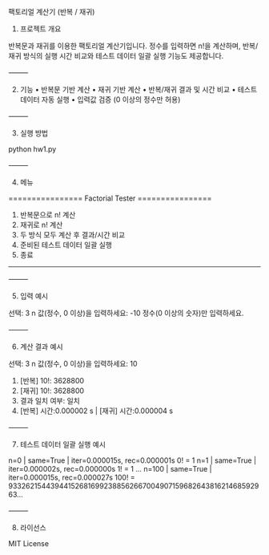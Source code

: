 팩토리얼 계산기 (반복 / 재귀)

1. 프로젝트 개요

반복문과 재귀를 이용한 팩토리얼 계산기입니다.
정수를 입력하면 n!을 계산하며, 반복/재귀 방식의 실행 시간 비교와 테스트 데이터 일괄 실행 기능도 제공합니다.

⸻

2. 기능
	•	반복문 기반 계산
	•	재귀 기반 계산
	•	반복/재귀 결과 및 시간 비교
	•	테스트 데이터 자동 실행
	•	입력값 검증 (0 이상의 정수만 허용)

⸻

3. 실행 방법

python hw1.py


⸻

4. 메뉴

================ Factorial Tester ================
1) 반복문으로 n! 계산
2) 재귀로 n! 계산
3) 두 방식 모두 계산 후 결과/시간 비교
4) 준비된 테스트 데이터 일괄 실행
5) 종료
--------------------------------------------------


⸻

5. 입력 예시

선택: 3
n 값(정수, 0 이상)을 입력하세요: -10
정수(0 이상의 숫자)만 입력하세요.


⸻

6. 계산 결과 예시

선택: 3
n 값(정수, 0 이상)을 입력하세요: 10
1. [반복] 10!: 3628800
2. [재귀] 10!: 3628800
3. 결과 일치 여부: 일치
4. [반복] 시간:0.000002 s | [재귀] 시간:0.000004 s


⸻

7. 테스트 데이터 일괄 실행 예시

n=0 | same=True | iter=0.000015s, rec=0.000001s
0! = 1
n=1 | same=True | iter=0.000002s, rec=0.000000s
1! = 1
...
n=100 | same=True | iter=0.000015s, rec=0.000027s
100! = 93326215443944152681699238856266700490715968264381621468592963...


⸻

8. 라이선스

MIT License